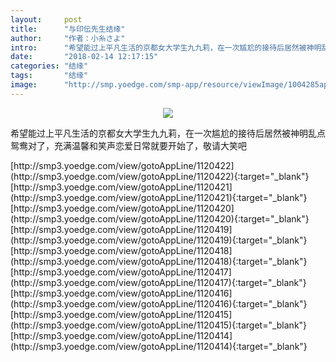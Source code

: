 ```yaml
---
layout:     post
title:      "与印伝先生结缘"
author:     "作者：小糸さよ"
intro:      "希望能过上平凡生活的京都女大学生九九莉，在一次尴尬的接待后居然被神明乱点鸳鸯对了，充满温馨和笑声恋爱日常就要开始了，敬请大笑吧"
date:       "2018-02-14 12:17:15"
categories: "结缘"
tags:       "结缘"
image:      "http://smp.yoedge.com/smp-app/resource/viewImage/1004285appline.png"
---
```

<div style="text-align: center">
<p><img src="http://smp.yoedge.com/smp-app/resource/viewImage/1004285appline.png"/></p>
</div>
<p class="post-meta">
<span>希望能过上平凡生活的京都女大学生九九莉，在一次尴尬的接待后居然被神明乱点鸳鸯对了，充满温馨和笑声恋爱日常就要开始了，敬请大笑吧</span>
</p>
[http://smp3.yoedge.com/view/gotoAppLine/1120422](http://smp3.yoedge.com/view/gotoAppLine/1120422){:target="_blank"}
[http://smp3.yoedge.com/view/gotoAppLine/1120421](http://smp3.yoedge.com/view/gotoAppLine/1120421){:target="_blank"}
[http://smp3.yoedge.com/view/gotoAppLine/1120420](http://smp3.yoedge.com/view/gotoAppLine/1120420){:target="_blank"}
[http://smp3.yoedge.com/view/gotoAppLine/1120419](http://smp3.yoedge.com/view/gotoAppLine/1120419){:target="_blank"}
[http://smp3.yoedge.com/view/gotoAppLine/1120418](http://smp3.yoedge.com/view/gotoAppLine/1120418){:target="_blank"}
[http://smp3.yoedge.com/view/gotoAppLine/1120417](http://smp3.yoedge.com/view/gotoAppLine/1120417){:target="_blank"}
[http://smp3.yoedge.com/view/gotoAppLine/1120416](http://smp3.yoedge.com/view/gotoAppLine/1120416){:target="_blank"}
[http://smp3.yoedge.com/view/gotoAppLine/1120415](http://smp3.yoedge.com/view/gotoAppLine/1120415){:target="_blank"}
[http://smp3.yoedge.com/view/gotoAppLine/1120414](http://smp3.yoedge.com/view/gotoAppLine/1120414){:target="_blank"}


